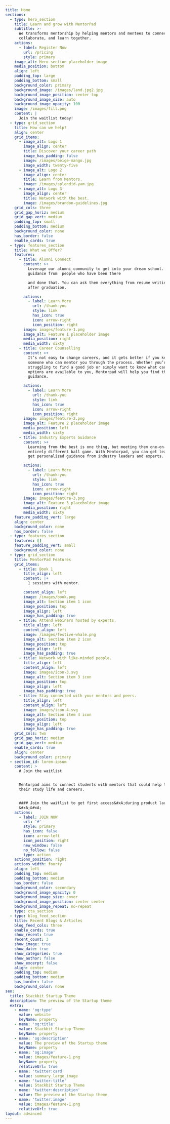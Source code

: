 ```yaml
---
title: Home
sections:
  - type: hero_section
    title: Learn and grow with MentorPad
    subtitle: >-
      We transforms mentorship by helping mentors and mentees to connect,
      collaborate, and learn together.
    actions:
      - label: Register Now
        url: /pricing
        style: primary
    image_alt: Hero section placeholder image
    media_position: bottom
    align: left
    padding_top: large
    padding_bottom: small
    background_color: primary
    background_image: /images/land.jpg2.jpg
    background_image_position: center top
    background_image_size: auto
    background_image_opacity: 100
    image: /images/fill.png
    content: |
      Join the waitlist today!
  - type: grid_section
    title: How can we help?
    align: center
    grid_items:
      - image_alt: Logo 1
        image_align: center
        title: Discover your career path
        image_has_padding: false
        image: /images/beige-mango.jpg
        image_width: twenty-five
      - image_alt: Logo 2
        image_align: center
        title: Learn from Mentors.
        image: /images/splendid-yam.jpg
      - image_alt: Logo 3
        image_align: center
        title: Network with the best.
        image: /images/brandon-guidelines.jpg
    grid_cols: three
    grid_gap_horiz: medium
    grid_gap_vert: medium
    padding_top: small
    padding_bottom: medium
    background_color: none
    has_border: false
    enable_cards: true
  - type: features_section
    title: What we Offer?
    features:
      - title: Alumni Connect
        content: >+
          Leverage our alumni community to get into your dream school. Get
          guidance from  people who have been there

          and done that. You can ask them everything from resume writing to life
          after graduation.

        actions:
          - label: Learn More
            url: /thank-you
            style: link
            has_icon: true
            icon: arrow-right
            icon_position: right
        image: images/feature-1.png
        image_alt: Feature 1 placeholder image
        media_position: right
        media_width: sixty
      - title: Career Counselling
        content: >+
          It’s not easy to change careers, and it gets better if you know
          someone who can mentor you through the process. Whether you’re
          struggling to find a good job or simply want to know what career
          options are available to you, Mentorpad will help you find the right
          guidance.

        actions:
          - label: Learn More
            url: /thank-you
            style: link
            has_icon: true
            icon: arrow-right
            icon_position: right
        image: images/feature-2.png
        image_alt: Feature 2 placeholder image
        media_position: left
        media_width: sixty
      - title: Industry Experts Guidance
        content: >+
          Learning from the best is one thing, but meeting them one-on-one is an
          entirely different ball game. With Mentorpad, you can get learn and
          get personalized guidance from industry leaders and experts.

        actions:
          - label: Learn More
            url: /thank-you
            style: link
            has_icon: true
            icon: arrow-right
            icon_position: right
        image: images/feature-3.png
        image_alt: Feature 3 placeholder image
        media_position: right
        media_width: sixty
    feature_padding_vert: large
    align: center
    background_color: none
    has_border: false
  - type: features_section
    features: []
    feature_padding_vert: small
    background_color: none
  - type: grid_section
    title: MentorPad Features
    grid_items:
      - title: Book 1
        title_align: left
        content: |+
          1 sessions with mentor.

        content_align: left
        image: /images/book.png
        image_alt: Section item 1 icon
        image_position: top
        image_align: left
        image_has_padding: true
      - title: Attend webinars hosted by experts.
        title_align: left
        content_align: left
        image: /images/festive-whale.png
        image_alt: Section item 2 icon
        image_position: top
        image_align: left
        image_has_padding: true
      - title: Network with like-minded people.
        title_align: left
        content_align: left
        image: images/icon-3.svg
        image_alt: Section item 3 icon
        image_position: top
        image_align: left
        image_has_padding: true
      - title: Stay connected with your mentors and peers.
        title_align: left
        content_align: left
        image: images/icon-4.svg
        image_alt: Section item 4 icon
        image_position: top
        image_align: left
        image_has_padding: true
    grid_cols: two
    grid_gap_horiz: medium
    grid_gap_vert: medium
    enable_cards: true
    align: center
    background_color: primary
  - section_id: lorem-ipsum
    content: >
      # Join the waitlist


      Mentorpad aims to connect students with mentors that could help them with
      their study life and careers.


      #### Join the waitlist to get first access&#xA;during product launch.
      &#xA;&#xA;
    actions:
      - label: JOIN NOW
        url: '#'
        style: primary
        has_icon: false
        icon: arrow-left
        icon_position: right
        new_window: false
        no_follow: false
        type: action
    actions_position: right
    actions_width: fourty
    align: left
    padding_top: medium
    padding_bottom: medium
    has_border: false
    background_color: secondary
    background_image_opacity: 0
    background_image_size: cover
    background_image_position: center center
    background_image_repeat: no-repeat
    type: cta_section
  - type: blog_feed_section
    title: Recent Blogs & Articles
    blog_feed_cols: three
    enable_cards: true
    show_recent: true
    recent_count: 3
    show_image: true
    show_date: true
    show_categories: true
    show_author: false
    show_excerpt: false
    align: center
    padding_top: medium
    padding_bottom: medium
    has_border: false
    background_color: none
seo:
  title: Stackbit Startup Theme
  description: The preview of the Startup theme
  extra:
    - name: 'og:type'
      value: website
      keyName: property
    - name: 'og:title'
      value: Stackbit Startup Theme
      keyName: property
    - name: 'og:description'
      value: The preview of the Startup theme
      keyName: property
    - name: 'og:image'
      value: images/feature-1.png
      keyName: property
      relativeUrl: true
    - name: 'twitter:card'
      value: summary_large_image
    - name: 'twitter:title'
      value: Stackbit Startup Theme
    - name: 'twitter:description'
      value: The preview of the Startup theme
    - name: 'twitter:image'
      value: images/feature-1.png
      relativeUrl: true
layout: advanced
---
```

